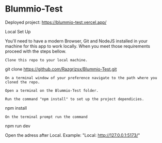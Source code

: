 # Blummio-Test

Deployed project: https://blummio-test.vercel.app/

Local Set Up

You'll need to have a modern Browser, Git and NodeJS installed in your machine for this app to work locally. When you meet those requirements proceed with the steps bellow.

    Clone this repo to your local machine.

git clone https://github.com/Razgrizsx/Blummio-Test.git

    On a terminal window of your preference navigate to the path where you cloned the repo.

    Open a terminal on the Blummio-Test folder.

    Run the command "npm install" to set up the project dependicies.

npm install

    On the terminal prompt run the command

npm run dev

Open the adress after Local. Example: "Local: http://127.0.0.1:5173/"
